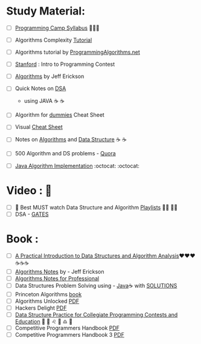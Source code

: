 # Study Material: 
- [ ] [Programming Camp Syllabus](https://docs.google.com/document/d/1_dc3Ifg7Gg1LxhiqMMmE9UbTsXpdRiYh4pKILYG2eA4/edit) :rainbow::rainbow::rainbow:
- [ ] Algorithms Complexity [Tutorial](http://discrete.gr/complexity/)
- [ ] Algorithms tutorial by [ProgrammingAlgorithms.net](https://www.programming-algorithms.net/)
- [ ] [Stanford](https://web.stanford.edu/class/cs97si/) : Intro to Programming Contest
- [ ] [Algorithms](http://jeffe.cs.illinois.edu/teaching/algorithms/) by Jeff Erickson
- [ ] Quick Notes on [DSA](https://sites.google.com/site/bassamhaddadsite/lecture-notes-Data-Structures-Java) 
    - using JAVA :coffee: :coffee: 
- [ ] Algorithm for [dummies](http://www.dummies.com/programming/big-data/algorithms-dummies-cheat-sheet/) Cheat Sheet
- [ ] Visual [Cheat Sheet](https://sinon.org/algorithms/)
- [ ] Notes on [Algorithms](http://cs.lmu.edu/~ray/classes/a/) and [Data Structure](http://cs.lmu.edu/~ray/classes/dsa/)  :coffee: :coffee: 



- [ ] 500 Algorithm and DS problems - [Quora](https://techiedelight.quora.com/500-Data-Structures-and-Algorithms-practice-problems-and-their-solutions)
- [ ] [Java Algorithm Implementation](https://github.com/phishman3579/java-algorithms-implementation) :octocat: :octocat:

# Video : :movie_camera:
- [ ] :pushpin: Best MUST watch Data Structure and Algorithm [Playlists](https://www.youtube.com/user/purpongie/playlists) :triangular_flag_on_post::triangular_flag_on_post: :triangular_flag_on_post::triangular_flag_on_post:
- [ ] DSA - [GATES](https://www.youtube.com/playlist?list=PLsFENPUZBqipuTJXgm7xAOR0UnY_8OY07)

# Book :
- [ ] [A Practical Introduction to Data Structures and Algorithm Analysis](http://courses.cs.vt.edu/cs3114/Spring09/book.pdf):heart::heart::heart::coffee::coffee::coffee:
- [ ] [Algorithms Notes](http://jeffe.cs.illinois.edu/teaching/algorithms/all-algorithms.pdf) by - Jeff Erickson
- [ ] [Algorithms Notes for Professional](https://www.google.com/search?q=Algorithms+Notes+For+Professionals+pdf&spell=1&sa=X&ved=0ahUKEwib7tuen53aAhVHslMKHdfAAcQQBQgmKAA&biw=1438&bih=759&dpr=2)
- [ ] Data Structures Problem Solving using - [Java](https://cscnt.savannahstate.edu/StudentFiles/Data_Structure/Data-Structures-Problem-Solving-Using-Java.pdf):coffee: with [SOLUTIONS](http://www.cse.chalmers.se/~holmer/Kurser/LET3750105/weiss_answers.pdf)
- [ ] Princeton Algorithms [book](http://www.albertstam.com/Algorithms.pdf)
- [ ] Algorithms Unlocked [PDF](http://www.dahlan.web.id/files/ebooks/2013%20Algorithms_Unlocked.pdf)
- [ ] Hackers Delight [PDF](https://github.com/lancetw/ebook-1/blob/master/02_algorithm/Hacker's%20Delight%202nd%20Edition.pdf)
- [ ] [Data Structure Practice for Collegiate Programming Contests and Education](https://doc.lagout.org/Others/Data%20Structures/Data%20Structure%20Practice_%20for%20Collegiate%20Programming%20Contests%20and%20Education%20%5BWu%20%26%20Wang%202016-02-04%5D.pdf)  :red_circle: :large_blue_circle: :leo: :large_blue_circle: :libra: :red_circle:
- [ ] Competitive Programmers Handbook [PDF](https://cses.fi/book.pdf)
- [ ] Competitive Programmers Handbook 3 [PDF](https://drive.google.com/file/d/0B7RBrJBsud5YMEJZVUVmYUNGSzA/view)
